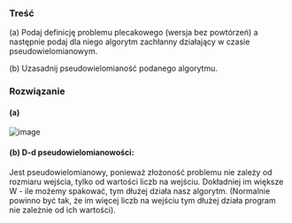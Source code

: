 ### Treść
(a) Podaj definicję problemu plecakowego (wersja bez powtórzeń) a następnie podaj dla niego algorytm zachłanny działający w czasie pseudowielomianowym. 

(b) Uzasadnij pseudowielomianość podanego algorytmu.

### Rozwiązanie

#### (a)
![image](https://user-images.githubusercontent.com/11476062/63678885-6c073180-c7f0-11e9-9a0d-19132207a8f6.png)

#### (b) D-d pseudowielomianowości:
Jest pseudowielomianowy, ponieważ złożoność problemu nie zależy od rozmiaru wejścia, tylko od wartości liczb na wejściu. Dokładniej im większe W - ile możemy spakować, tym dłużej działa nasz algorytm. (Normalnie powinno być tak, że im więcej liczb na wejściu tym dłużej działa program nie zależnie od ich wartości).
